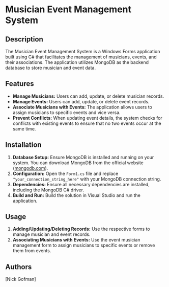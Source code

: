 # Musician Event Management System

## Description
The Musician Event Management System is a Windows Forms application built using C# that facilitates the management of musicians, events, and their associations. The application utilizes MongoDB as the backend database to store musician and event data.

## Features
- **Manage Musicians:** Users can add, update, or delete musician records.
- **Manage Events:** Users can add, update, or delete event records.
- **Associate Musicians with Events:** The application allows users to assign musicians to specific events and vice versa.
- **Prevent Conflicts:** When updating event details, the system checks for conflicts with existing events to ensure that no two events occur at the same time.

## Installation
1. **Database Setup:** Ensure MongoDB is installed and running on your system. You can download MongoDB from the official website ([mongodb.com](https://www.mongodb.com/try/download/community)).
2. **Configuration:** Open the `Form1.cs` file and replace `"your_connection_string_here"` with your MongoDB connection string.
3. **Dependencies:** Ensure all necessary dependencies are installed, including the MongoDB C# driver.
4. **Build and Run:** Build the solution in Visual Studio and run the application.

## Usage
1. **Adding/Updating/Deleting Records:** Use the respective forms to manage musician and event records.
2. **Associating Musicians with Events:** Use the event musician management form to assign musicians to specific events or remove them from events.


## Authors
[Nick Gofman]

